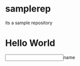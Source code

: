 # samplerep
its a sample repository
<html>
  <body>
    <p1>
    <h1> Hello World </h1>
    <input type=text>name</input>
    </p1>
  </body>
  </html>
